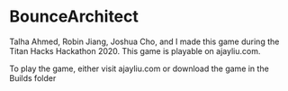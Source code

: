 # BounceArchitect
Talha Ahmed, Robin Jiang, Joshua Cho, and I made this game during the Titan Hacks Hackathon 2020. This game is playable on ajayliu.com.

To play the game, either visit ajayliu.com or download the game in the Builds folder
